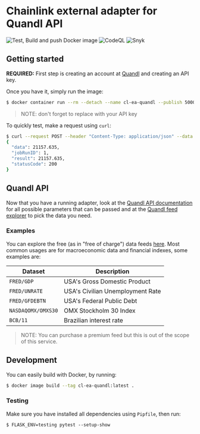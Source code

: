 # Chainlink external adapter for Quandl API

![Test, Build and push Docker image](https://github.com/willianpaixao/cl-ea-quandl/workflows/Test,%20Build%20and%20push%20Docker%20image/badge.svg?branch=master)
![CodeQL](https://github.com/willianpaixao/cl-ea-quandl/workflows/CodeQL/badge.svg?branch=master)
![Snyk](https://github.com/willianpaixao/cl-ea-quandl/workflows/Snyk%20vulnerability%20scan/badge.svg?branch=master)

## Getting started
**REQUIRED:** First step is creating an account at [Quandl](https://www.quandl.com/sign-up) and creating an API key.

Once you have it, simply run the image:
``` bash
$ docker container run --rm --detach --name cl-ea-quandl --publish 5000:5000 --env QUANDL_API_KEY=[INSERT HERE YOUR KEY] willianpaixao/cl-ea-quandl:latest
```
> NOTE: don't forget to replace with your API key

To quickly test, make a request using `curl`:
``` bash
$ curl --request POST --header "Content-Type: application/json" --data '{"id": 1, "data": {"dataset": "FRED/GDP"}}' localhost:5000
{
  "data": 21157.635, 
  "jobRunID": 1, 
  "result": 21157.635, 
  "statusCode": 200
}
```

## Quandl API
Now that you have a running adapter, look at the [Quandl API documentation](https://docs.quandl.com) for all possible parameters that can be passed
and at the [Quandl feed explorer](https://www.quandl.com/search) to pick the data you need.

### Examples
You can explore the free (as in "free of charge") data feeds [here](https://www.quandl.com/search?filters=%5B%22Free%22%5D).
Most common usages are for macroeconomic data and financial indexes, some examples are:

| Dataset           | Description                      |
| ----------------- | -------------------------------- |
|`FRED/GDP`         | USA's Gross Domestic Product     |
|`FRED/UNRATE`      | USA's Civilian Unemployment Rate |
|`FRED/GFDEBTN`     | USA's Federal Public Debt        |
|`NASDAQOMX/OMXS30` | OMX Stockholm 30 Index           |
|`BCB/11`           | Brazilian interest rate          |

> NOTE: You can purchase a premium feed but this is out of the scope of this service.

## Development
You can easily build with Docker, by running:
``` bash
$ docker image build --tag cl-ea-quandl:latest .
```
### Testing
Make sure you have installed all dependencies using `Pipfile`, then run:
```
$ FLASK_ENV=testing pytest --setup-show
```